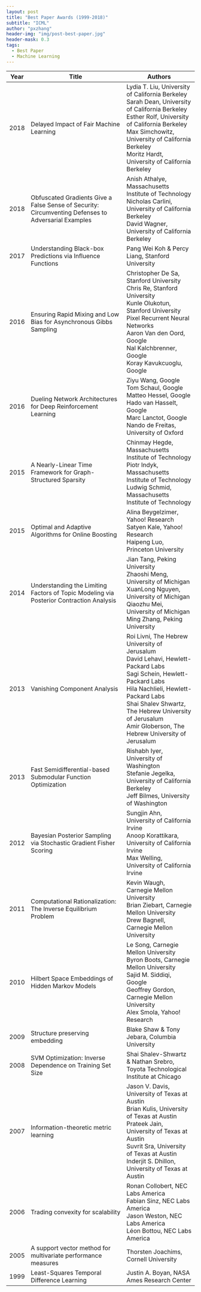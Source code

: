 ```yaml
---
layout: post
title: "Best Paper Awards (1999-2018)"
subtitle: "ICML"
author: "pxzhang"
header-img: "img/post-best-paper.jpg"
header-mask: 0.3
tags:
  - Best Paper
  - Machine Learning
---
```


<style>
.table {
	font-size:12px;
}
table td {
	vertical-align: middle;
}
table th:nth-of-type(2) {
    width: 240px;
}

</style>

| Year | Title | Authors |
| --- | --- | --- |
| 2018 | Delayed Impact of Fair Machine Learning | Lydia T. Liu, University of California Berkeley<br>Sarah Dean, University of California Berkeley<br>Esther Rolf, University of California Berkeley<br>Max Simchowitz, University of California Berkeley<br>Moritz Hardt, University of California Berkeley |
| 2018 | Obfuscated Gradients Give a False Sense of Security: Circumventing Defenses to Adversarial Examples | Anish Athalye, Massachusetts Institute of Technology<br>Nicholas Carlini, University of California Berkeley<br>David Wagner, University of California Berkeley |
| 2017 | Understanding Black-box Predictions via Influence Functions | Pang Wei Koh & Percy Liang, Stanford University |
| 2016 | Ensuring Rapid Mixing and Low Bias for Asynchronous Gibbs Sampling | Christopher De Sa, Stanford University<br>Chris Re, Stanford University<br>Kunle Olukotun, Stanford University<br>Pixel Recurrent Neural Networks<br>Aaron Van den Oord, Google<br>Nal Kalchbrenner, Google<br>Koray Kavukcuoglu, Google |
| 2016 | Dueling Network Architectures for Deep Reinforcement Learning | Ziyu Wang, Google<br>Tom Schaul, Google<br>Matteo Hessel, Google<br>Hado van Hasselt, Google<br>Marc Lanctot, Google<br>Nando de Freitas, University of Oxford |
| 2015 | A Nearly-Linear Time Framework for Graph-Structured Sparsity | Chinmay Hegde, Massachusetts Institute of Technology<br>Piotr Indyk, Massachusetts Institute of Technology<br>Ludwig Schmid, Massachusetts Institute of Technology |
| 2015 | Optimal and Adaptive Algorithms for Online Boosting | Alina Beygelzimer, Yahoo! Research<br>Satyen Kale, Yahoo! Research<br>Haipeng Luo, Princeton University |
| 2014 | Understanding the Limiting Factors of Topic Modeling via Posterior Contraction Analysis | Jian Tang, Peking University<br>Zhaoshi Meng, University of Michigan<br>XuanLong Nguyen, University of Michigan<br>Qiaozhu Mei, University of Michigan<br>Ming Zhang, Peking University |
| 2013 | Vanishing Component Analysis | Roi Livni, The Hebrew University of Jerusalum<br>David Lehavi, Hewlett-Packard Labs<br>Sagi Schein, Hewlett-Packard Labs<br>Hila Nachlieli, Hewlett-Packard Labs<br>Shai Shalev Shwartz, The Hebrew University of Jerusalum<br>Amir Globerson, The Hebrew University of Jerusalum |
| 2013 | Fast Semidifferential-based Submodular Function Optimization | Rishabh Iyer, University of Washington<br>Stefanie Jegelka, University of California Berkeley<br>Jeff Bilmes, University of Washington |
| 2012 | Bayesian Posterior Sampling via Stochastic Gradient Fisher Scoring | Sungjin Ahn, University of California Irvine<br>Anoop Korattikara, University of California Irvine<br>Max Welling, University of California Irvine |
| 2011 | Computational Rationalization: The Inverse Equilibrium Problem | Kevin Waugh, Carnegie Mellon University<br>Brian Ziebart, Carnegie Mellon University<br>Drew Bagnell, Carnegie Mellon University |
| 2010 | Hilbert Space Embeddings of Hidden Markov Models | Le Song, Carnegie Mellon University<br>Byron Boots, Carnegie Mellon University<br>Sajid M. Siddiqi, Google<br>Geoffrey Gordon, Carnegie Mellon University<br>Alex Smola, Yahoo! Research |
| 2009 | Structure preserving embedding | Blake Shaw & Tony Jebara, Columbia University |
| 2008 | SVM Optimization: Inverse Dependence on Training Set Size | Shai Shalev-Shwartz & Nathan Srebro, Toyota Technological Institute at Chicago |
| 2007 | Information-theoretic metric learning | Jason V. Davis, University of Texas at Austin<br>Brian Kulis, University of Texas at Austin<br>Prateek Jain, University of Texas at Austin<br>Suvrit Sra, University of Texas at Austin<br>Inderjit S. Dhillon, University of Texas at Austin |
| 2006 | Trading convexity for scalability | Ronan Collobert, NEC Labs America<br>Fabian Sinz, NEC Labs America<br>Jason Weston, NEC Labs America<br>Léon Bottou, NEC Labs America |
| 2005 | A support vector method for multivariate performance measures | Thorsten Joachims, Cornell University |
| 1999 | Least-Squares Temporal Difference Learning | Justin A. Boyan, NASA Ames Research Center |
